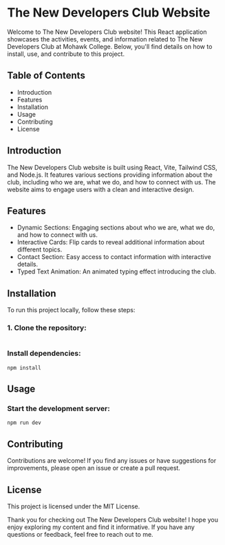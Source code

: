 # The New Developers Club Website

Welcome to The New Developers Club website! This React application showcases the activities, events, and information related to The New Developers Club at Mohawk College. Below, you'll find details on how to install, use, and contribute to this project.

## Table of Contents

- Introduction
- Features
- Installation
- Usage
- Contributing
- License

## Introduction

The New Developers Club website is built using React, Vite, Tailwind CSS, and Node.js. It features various sections providing information about the club, including who we are, what we do, and how to connect with us. The website aims to engage users with a clean and interactive design.

## Features

- Dynamic Sections: Engaging sections about who we are, what we do, and how to connect with us.
- Interactive Cards: Flip cards to reveal additional information about different topics.
- Contact Section: Easy access to contact information with interactive details.
- Typed Text Animation: An animated typing effect introducing the club.

## Installation

To run this project locally, follow these steps:

### 1. Clone the repository:

```git clone https://github.com/NevilPatel01/tnd-website.git

```

### Install dependencies:

`npm install`

## Usage

### Start the development server:

`npm run dev`

## Contributing

Contributions are welcome! If you find any issues or have suggestions for improvements, please open an issue or create a pull request.

## License

This project is licensed under the MIT License.

Thank you for checking out The New Developers Club website! I hope you enjoy exploring my content and find it informative. If you have any questions or feedback, feel free to reach out to me.
